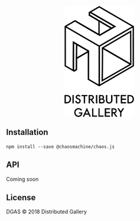 <div align="center">
  <img align="center" src="https://raw.githubusercontent.com/distributedgallery/chaos-machine/master/.github/logo.png" height="300px" />
</div>

## Installation

```
npm install --save @chaosmachine/chaos.js
```

## API

Coming soon

## License

DGAS © 2018 Distributed Gallery
